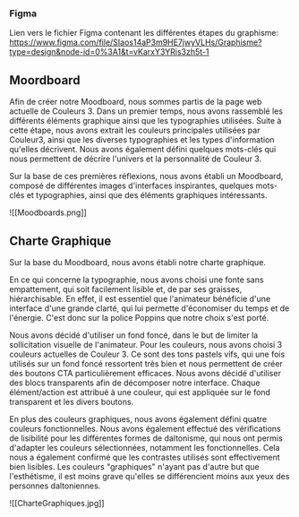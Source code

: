 
### Figma
Lien vers le fichier Figma contenant les différentes étapes du graphisme:
https://www.figma.com/file/SIaos14aP3m9HE7jwyVLHs/Graphisme?type=design&node-id=0%3A1&t=vKarxY3YRis3zh5t-1

## Moordboard

Afin de créer notre Moodboard, nous sommes partis de la page web actuelle de Couleurs 3. 
Dans un premier temps, nous avons rassemblé les différents éléments graphique ainsi que les typographies utilisées. Suite à cette étape, nous avons extrait les couleurs principales utilisées par Couleur3, ainsi que les diverses typographies et les types d'information qu'elles décrivent. Nous avons également défini quelques mots-clés qui nous permettent de décrire l'univers et la personnalité de Couleur 3. 

Sur la base de ces premières réflexions, nous avons établi un Moodboard, composé de différentes images d'interfaces inspirantes, quelques mots-clés et typographies, ainsi que des éléments graphiques intéressants. 

![[Moodboards.png]]

## Charte Graphique

Sur la base du Moodboard, nous avons établi notre charte graphique.

En ce qui concerne la typographie, nous avons choisi une fonte sans empattement, qui soit facilement lisible et, de par ses graisses, hiérarchisable. En effet, il est essentiel que l'animateur bénéficie d'une interface d'une grande clarté, qui lui permette d'économiser du temps et de l'énergie. C'est donc sur la police Poppins que notre choix s'est porté. 

Nous avons décidé d'utiliser un fond foncé, dans le but de limiter la sollicitation visuelle de l'animateur. Pour les couleurs, nous avons choisi 3 couleurs actuelles de Couleur 3. Ce sont des tons pastels vifs, qui une fois utilisés sur un fond foncé ressortent très bien et nous permettent de créer des boutons CTA particulièrement efficaces. Nous avons décidé d'utiliser des blocs transparents afin de décomposer notre interface. Chaque élément/action est attribué à une couleur, qui est appliquée sur le fond transparent et les divers boutons. 

En plus des couleurs graphiques, nous avons également défini quatre couleurs fonctionnelles. Nous avons également effectué des vérifications de lisibilité pour les différentes formes de daltonisme, qui nous ont permis d'adapter les couleurs sélectionnées, notamment les fonctionnelles. Cela nous a également confirmé que les contrastes utilisés sont effectivement bien lisibles. Les couleurs "graphiques" n'ayant pas d'autre but que l'esthétisme, il est moins grave qu'elles se différencient moins aux yeux des personnes daltoniennes. 


![[CharteGraphiques.jpg]]


